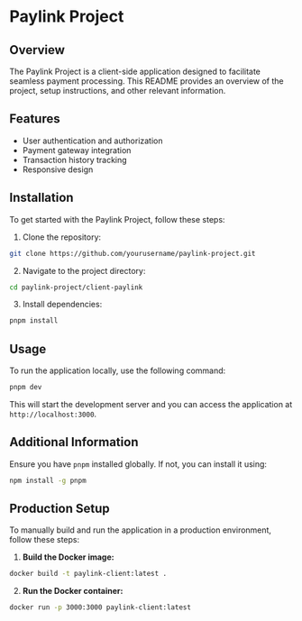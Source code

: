 # Paylink Project

## Overview

The Paylink Project is a client-side application designed to facilitate seamless payment processing. This README provides an overview of the project, setup instructions, and other relevant information.

## Features

- User authentication and authorization
- Payment gateway integration
- Transaction history tracking
- Responsive design

## Installation

To get started with the Paylink Project, follow these steps:

1. Clone the repository:

```bash
git clone https://github.com/yourusername/paylink-project.git
```

2. Navigate to the project directory:

```bash
cd paylink-project/client-paylink
```

3. Install dependencies:

```bash
pnpm install
```

## Usage

To run the application locally, use the following command:

```bash
pnpm dev
```

This will start the development server and you can access the application at `http://localhost:3000`.

## Additional Information

Ensure you have `pnpm` installed globally. If not, you can install it using:

```sh
npm install -g pnpm
```

## Production Setup

To manually build and run the application in a production environment, follow these steps:

1. **Build the Docker image:**

```sh
docker build -t paylink-client:latest .
```

2. **Run the Docker container:**

```sh
docker run -p 3000:3000 paylink-client:latest
```
